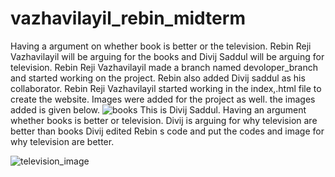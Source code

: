 # vazhavilayil_rebin_midterm
 Having a argument on whether book is better or the television.
 Rebin Reji Vazhavilayil will be arguing for the books and Divij Saddul will be arguing for television.
 Rebin Reji Vazhavilayil made a branch named devoloper_branch and started working on the project. Rebin also added Divij saddul as his collaborator.
 Rebin Reji  Vazhavilayil started working in the index,.html file to create the website.
 Images were added for the project as well. 
 the images added is given below.
 ![books](https://user-images.githubusercontent.com/121913598/217670933-2609156f-1927-4277-8a7d-806aa7914c65.jpeg)
This is Divij Saddul.
 Having an argument whether books is better or television.
 Divij is arguing for why television are better than books
 Divij edited Rebin s code and put the codes and image for why television are better.
 
![television_image](https://user-images.githubusercontent.com/121986257/217676437-5e0c0d85-fd6e-44fc-8acc-461b6cb78abc.jpg)
